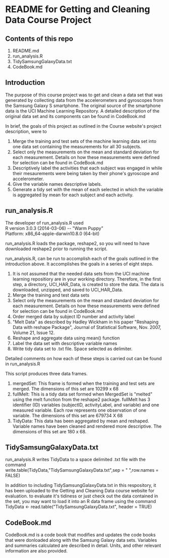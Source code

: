 README for Getting and Cleaning Data Course Project
===================================================

Contents of this repo
---------------------
1. README.md
2. run_analysis.R
3. TidySamsungGalaxyData.txt
4. CodeBook.md

Introduction
------------
The purpose of this course project was to get and clean a data set that was
generated by collecting data from the accelerometers and gyroscopes from the 
Samsung Galaxy S smartphone. The original source of the smartphone data is the 
UCI Machine Learning Repository. A detailed description of the original data set
and its components can be found in CodeBook.md

In brief, the goals of this project as outlined in the Course website's project
description, were to

1. Merge the training and test sets of the machine learning data set into one
data set containing the measurements for all 30 subjects. 
2. Select only the measurements on the mean and standard deviation for each 
measurement. Details on how these measurements were defined for selection can be
found in CodeBook.md
3. Descriptively label the activities that each subject was engaged in while
their mesaurements were being taken by their phone's gyroscope and
accelerometer.
4. Give the variable names descriptive labels.
5. Generate a tidy set with the mean of each selected in which the variable is
aggregated by mean for each subject and each activity.

run_analysis.R
--------------
The developer of run_analysis.R used  
R version 3.0.3 (2014-03-06) -- "Warm Puppy"   
Platform: x86_64-apple-darwin10.8.0 (64-bit)

run_analysis.R loads the package, reshape2, so you will need to have downloaded 
reshape2 prior to running the script. 

run_analysis.R, can be run to accomplish each of the goals outlined in the
introduction above. It accomplishes the goals in a series of eight steps. 

1. It is not assumed that the needed data sets from the UCI machine learning
repositiory are in your working directory. Therefore, in the first step, 
a directory, UCI_HAR_Data, is created to store the data. The data is downloaded,
unzipped, and saved to UCI_HAR_Data.
2. Merge the training and test data sets
3. Select only the measurements on the mean and standard deviation for each
measurement. Details on how these measurements were defined for selection
can be found in CodeBook.md
4. Order merged data by subject ID number and activity label
5. "Melt Data" as described by Hadley Wickham in his paper "Reshaping Data with
reshape Package", Journal of Statistical Software, Nov. 2007, Volume 21, 
Issue 12. 
6. Reshape and aggregate data using mean() function
7. Label the data set with descriptive variable names
8. Write tidy data set to .txt file. Space selected as delimiter.

Detailed comments on how each of these steps is carried out can be found in
run_analysis.R

This script produces three data frames.

1. mergedSet: This frame is formed when the training and test sets are merged.
The dimensions of this set are 10299 x 68 
2. fullMelt: This is a tidy data set formed when MergedSet is "melted" using the
melt function from the reshape2 package. fullMelt has 3 identifier (ID) 
variables (subjectID, activityLabel, and variable) and one measured variable.
Each row represents one observation of one variable. The dimensions of this set
are 679734 X 68
3. TidyData: This data has been aggregated by mean and reshaped. Variable names
have been cleaned and rendered more descriptive. The dimensions of this set are
180 x 68.

TidySamsungGalaxyData.txt
-------------------------
run_analysis.R writes TidyData to a space delimited .txt file with the command   
write.table(TidyData,"TidySamsungGalaxyData.txt",sep = " ",row.names = FALSE)  

In addition to including TidySamsungGalaxyData.txt in this respository, it has
been uploaded to the Getting and Cleaning Data course website for evaluation.
to evaluate it's tidiness or just check out the data contained
in the set, you may want to load it into an R data frame using the command  
TidyData <- read.table("TidySamsungGalaxyData.txt", header = TRUE)

CodeBook.md
-----------
CodeBook.md is a code book that modifies and updates the code books that were 
donloaded along with the Samsung Galaxy data sets. Variables and summaries
calculated are described in detail. Units, and other relevant information are
also provided.